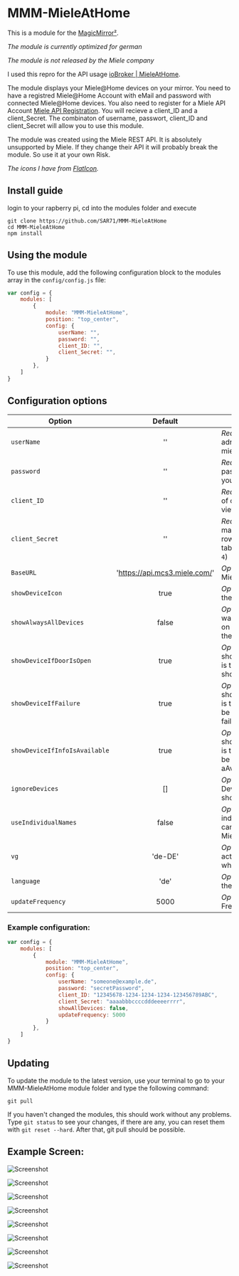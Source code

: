 # MMM-MieleAtHome

This is a module for the [MagicMirror²](https://github.com/MichMich/MagicMirror/).

*The module is currently optimized for german*

*The module is not released by the Miele company*

I used this repro for the API usage [ioBroker | MieleAtHome](https://github.com/hash99/ioBroker.mieleathome).

The module displays your Miele@Home devices on your mirror. You need to have a registred Miele@Home Account with eMail and password with connected Miele@Home devices. You also need to register for a Miele API Account [Miele API Registration](https://www.miele.com/f/com/en/register_api.aspx). You will recieve a client_ID and a client_Secret. The combinaton of username, passwort, client_ID and client_Secret will allow you to use this module.

The module was created using the Miele REST API. It is absolutely unsupported by Miele. If they change their API it will probably break the module. So use it at your own Risk.

*The icons I have from [FlatIcon](https://www.flaticon.com/).*

## Install guide

login to your rapberry pi, cd into the modules folder and execute
```
git clone https://github.com/SAR71/MMM-MieleAtHome
cd MMM-MieleAtHome
npm install
```

## Using the module

To use this module, add the following configuration block to the modules array in the `config/config.js` file:
```js
var config = {
    modules: [
        {
            module: "MMM-MieleAtHome",
            position: "top_center",
            config: {
                userName: "",
                password: "",
                client_ID: "",
                client_Secret: "",
            }
        },
    ]
}
```

## Configuration options

| Option                            | Default                       | Description
|-----------------------------------|:-----------------------------:|---------------------------------------------------------------------
| `userName`                        | ''                            | *Required* The email adress to log in to your miele account 
| `password`                        | ''                            | *Required* The password to log in to your bring account 
| `client_ID`                       | ''                            | *Required* The number of colums in the table view (default = `4`)
| `client_Secret`                   | ''                            | *Required* The maximum number of rows to display in the table view (default = `4`)
| `BaseURL`                         | 'https://api.mcs3.miele.com/' | *Optional* Url to the Miele API
| `showDeviceIcon`                  | true                          | *Optional* Show or hide the icon of the devices
| `showAlwaysAllDevices`            | false                         | *Optional* If you alway want to see al devices on the mirror even if the device is off
| `showDeviceIfDoorIsOpen`          | true                          | *Optional* if showAlwaysAllDevices is true, a device will be shown if Door is open
| `showDeviceIfFailure`             | true                          | *Optional* if showAlwaysAllDevices is true, the device will be shown if there is a failure
| `showDeviceIfInfoIsAvailable`     | true                          | *Optional* if showAlwaysAllDevices is true, the device will be shown if info is aAvailable
| `ignoreDevices`                   | []                            | *Optional* array with DeviceIDs which should be ignored
| `useIndividualNames`              | false                         | *Optional* Show individual name (you can set them in the Miele App)
| `vg`                              | 'de-DE'                       | *Optional* Language (I actually don't know what this is for :-D )
| `language`                        | 'de'                          | *Optional* Language of the status etc.
| `updateFrequency`                 | 5000                          | *Optional* Update Frequency in ms

### Example configuration:
```js
var config = {
    modules: [
        {
            module: "MMM-MieleAtHome",
            position: "top_center",
            config: {
                userName: "someone@example.de",
                password: "secretPassword",
                client_ID: "12345678-1234-1234-1234-123456789ABC",
                client_Secret: "aaaabbbccccdddeeeerrrr",
                showAllDevices: false,
                updateFrequency: 5000
            }
        },      
    ]
}
```
## Updating

To update the module to the latest version, use your terminal to go to your MMM-MieleAtHome module folder and type the following command:

````
git pull
```` 

If you haven't changed the modules, this should work without any problems. 
Type `git status` to see your changes, if there are any, you can reset them with `git reset --hard`. After that, git pull should be possible.


## Example Screen:
![Screenshot](/Screenshots/Screenshot_001.png)

![Screenshot](/Screenshots/Screenshot_002.png)

![Screenshot](/Screenshots/Screenshot_003.png)

![Screenshot](/Screenshots/Screenshot_004.png)

![Screenshot](/Screenshots/Screenshot_005.png)

![Screenshot](/Screenshots/Screenshot_006.png)

![Screenshot](/Screenshots/Screenshot_007.png)

![Screenshot](/Screenshots/Screenshot_008.png)
